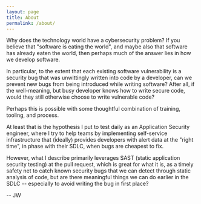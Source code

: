 ```yaml
---
layout: page
title: About
permalink: /about/
---
```

Why does the technology world have a cybersecurity problem? If you believe that "software is eating the world", and maybe also that software has already eaten the world, then perhaps much of the answer lies in how we develop software.

In particular, to the extent that each existing software vulnerability is a security bug that was unwittingly written into code by a developer, can we prevent new bugs from being introduced while writing software? After all, if the well-meaning, but busy developer knows how to write secure code, would they still otherwise choose to write vulnerable code?

Perhaps this is possible with some thoughtful combination of training, tooling, and process. 

At least that is the hypothesis I put to test daily as an Application Security engineer, where I try to help teams by implementing self-service infrastructure that (ideally) provides developers with alert data at the "right time", in phase with their SDLC, when bugs are cheapest to fix.

However, what I describe primarily leverages SAST (static application security testing) at the pull request, which is great for what it is, as a timely safety net to catch known security bugs that we can detect through static analysis of code, but are there meaningful things we can do earlier in the SDLC -- especially to avoid writing the bug in first place?

 -- JW
